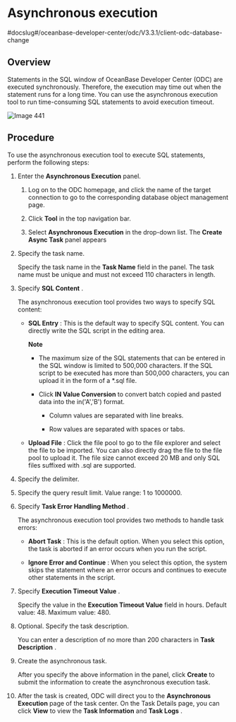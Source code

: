 Asynchronous execution 
===========================================
#docslug#/oceanbase-developer-center/odc/V3.3.1/client-odc-database-change


Overview 
-----------------------------

Statements in the SQL window of OceanBase Developer Center (ODC) are executed synchronously. Therefore, the execution may time out when the statement runs for a long time. You can use the asynchronous execution tool to run time-consuming SQL statements to avoid execution timeout. 

![Image 441](https://help-static-aliyun-doc.aliyuncs.com/assets/img/en-US/6378659361/p293273.png)

Procedure 
------------------------------

To use the asynchronous execution tool to execute SQL statements, perform the following steps:

1. Enter the **Asynchronous Execution** panel. 

   1. Log on to the ODC homepage, and click the name of the target connection to go to the corresponding database object management page.

      
   
   2. Click **Tool** in the top navigation bar.

      
   
   3. Select **Asynchronous Execution** in the drop-down list. The **Create Async Task** panel appears

      
   

   

2. Specify the task name. 

   Specify the task name in the **Task Name** field in the panel. The task name must be unique and must not exceed 110 characters in length.
   

3. Specify **SQL Content** . 

   The asynchronous execution tool provides two ways to specify SQL content:
   * **SQL Entry** : This is the default way to specify SQL content. You can directly write the SQL script in the editing area. 

     **Note**

     
     * The maximum size of the SQL statements that can be entered in the SQL window is limited to 500,000 characters. If the SQL script to be executed has more than 500,000 characters, you can upload it in the form of a \*.sql file.

       
     
     * Click **IN Value Conversion** to convert batch copied and pasted data into the in('A','B') format. 

       * Column values are separated with line breaks.

         
       
       * Row values are separated with spaces or tabs.

         
       

       
     

     
     
   
   * **Upload File** : Click the file pool to go to the file explorer and select the file to be imported. You can also directly drag the file to the file pool to upload it. The file size cannot exceed 20 MB and only SQL files suffixed with .sql are supported.

     
   

   

4. Specify the delimiter.

   

5. Specify the query result limit. Value range: 1 to 1000000.

   

6. Specify **Task Error Handling Method** . 

   The asynchronous execution tool provides two methods to handle task errors:
   * **Abort Task** : This is the default option. When you select this option, the task is aborted if an error occurs when you run the script.

     
   
   * **Ignore Error and Continue** : When you select this option, the system skips the statement where an error occurs and continues to execute other statements in the script.

     
   

   

7. Specify **Execution Timeout Value** . 

   Specify the value in the **Execution Timeout Value** field in hours. Default value: 48. Maximum value: 480.
   

8. Optional. Specify the task description. 

   You can enter a description of no more than 200 characters in **Task Description** .
   

9. Create the asynchronous task. 

   After you specify the above information in the panel, click **Create** to submit the information to create the asynchronous execution task.
   

10. After the task is created, ODC will direct you to the **Asynchronous Execution** page of the task center. On the Task Details page, you can click **View** to view the **Task Information** and **Task Logs** .

    



